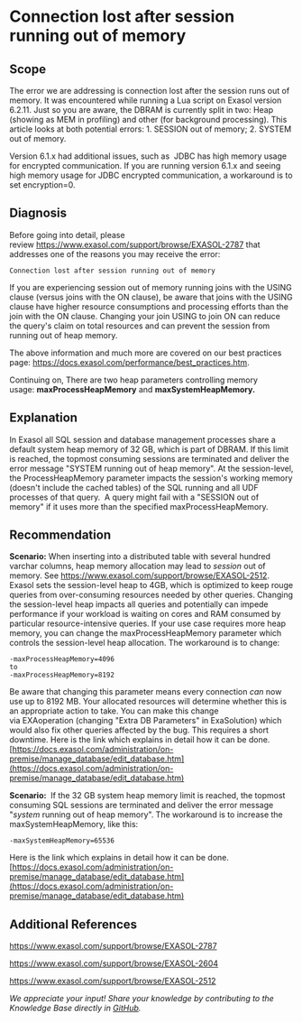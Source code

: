 # Connection lost after session running out of memory 
## Scope

The error we are addressing is connection lost after the session runs out of memory. It was encountered while running a Lua script on Exasol version 6.2.11. Just so you are aware, the DBRAM is currently split in two: Heap (showing as MEM in profiling) and other (for background processing). This article looks at both potential errors: 1. SESSION out of memory; 2. SYSTEM out of memory. 

Version 6.1.x had additional issues, such as  JDBC has high memory usage for encrypted communication. If you are running version 6.1.x and seeing high memory usage for JDBC encrypted communication, a workaround is to set encryption=0. 

## Diagnosis

Before going into detail, please review <https://www.exasol.com/support/browse/EXASOL-2787> that addresses one of the reasons you may receive the error: 


```"code-java"
Connection lost after session running out of memory
```
If you are experiencing session out of memory running joins with the USING clause (versus joins with the ON clause), be aware that joins with the USING clause have higher resource consumptions and processing efforts than the join with the ON clause. Changing your join USING to join ON can reduce the query's claim on total resources and can prevent the session from running out of heap memory. 

The above information and much more are covered on our best practices page: <https://docs.exasol.com/performance/best_practices.htm>.

Continuing on, There are two heap parameters controlling memory usage: **maxProcessHeapMemory** and **maxSystemHeapMemory.**

## Explanation

In Exasol all SQL session and database management processes share a default system heap memory of 32 GB, which is part of DBRAM. If this limit is reached, the topmost consuming sessions are terminated and deliver the error message "SYSTEM running out of heap memory". At the session-level, the ProcessHeapMemory parameter impacts the session's working memory (doesn't include the cached tables) of the SQL running and all UDF processes of that query.  A query might fail with a "SESSION out of memory" if it uses more than the specified maxProcessHeapMemory.

## Recommendation

**Scenario:** When inserting into a distributed table with several hundred varchar columns, heap memory allocation may lead to *session* out of memory. See <https://www.exasol.com/support/browse/EXASOL-2512>. Exasol sets the session-level heap to 4GB, which is optimized to keep rouge queries from over-consuming resources needed by other queries. Changing the session-level heap impacts all queries and potentially can impede performance if your workload is waiting on cores and RAM consumed by particular resource-intensive queries. If your use case requires more heap memory, you can change the maxProcessHeapMemory parameter which controls the session-level heap allocation. The workaround is to change:


```
-maxProcessHeapMemory=4096   
to  
-maxProcessHeapMemory=8192 
```
Be aware that changing this parameter means every connection *can* now use up to 8192 MB. Your allocated resources will determine whether this is an appropriate action to take. You can make this change via EXAoperation (changing "Extra DB Parameters" in ExaSolution) which would also fix other queries affected by the bug. This requires a short downtime. Here is the link which explains in detail how it can be done.  
[https://docs.exasol.com/administration/on-premise/manage_database/edit_database.htm](https://docs.exasol.com/administration/on-premise/manage_database/edit_database.htm)

**Scenario:**  If the 32 GB system heap memory limit is reached, the topmost consuming SQL sessions are terminated and deliver the error message "*system* running out of heap memory". The workaround is to increase the maxSystemHeapMemory, like this:


```markup
-maxSystemHeapMemory=65536
```
 Here is the link which explains in detail how it can be done.  
[https://docs.exasol.com/administration/on-premise/manage_database/edit_database.htm](https://docs.exasol.com/administration/on-premise/manage_database/edit_database.htm)

## Additional References

<https://www.exasol.com/support/browse/EXASOL-2787>

<https://www.exasol.com/support/browse/EXASOL-2604>

<https://www.exasol.com/support/browse/EXASOL-2512>

*We appreciate your input! Share your knowledge by contributing to the Knowledge Base directly in [GitHub](https://github.com/exasol/public-knowledgebase).* 